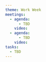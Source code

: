 ```yaml
---
theme: Work Week
meetings:
  - agenda:
      - TBD
    video:
  - agenda:
      - TBD
    video:
tasks:
  - TBD
---
```

